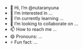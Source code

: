 - 👋 Hi, I’m @nutaranyuna
- 👀 I’m interested in ...
- 🌱 I’m currently learning ...
- 💞️ I’m looking to collaborate on ...
- 📫 How to reach me ...
- 😄 Pronouns: ...
- ⚡ Fun fact: ...

<!---
nutaranyuna/nutaranyuna is a ✨ special ✨ repository because its `README.md` (this file) appears on your GitHub profile.
You can click the Preview link to take a look at your changes.
--->
